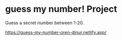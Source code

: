 # guess my number! Project

Guess a secret number between 1-20.

https://guess-my-number-oren-dinur.netlify.app/
